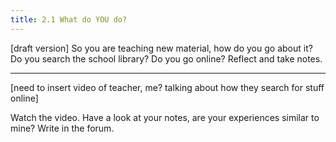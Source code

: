 ```yaml
---
title: 2.1 What do YOU do?
---
```


[draft version]
So you are teaching new material, how do you go about it?  Do you search the school library? Do you go online? Reflect and take notes. 


----------
[need to insert video of teacher, me? talking about how they search for stuff online]

Watch the video.
Have a look at your notes, are your experiences similar to mine? Write in the forum.

